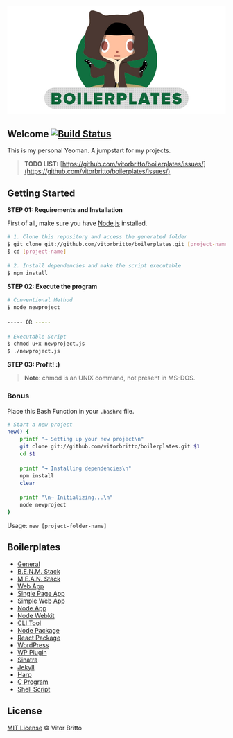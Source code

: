 ![Boilerplates Logo](logo-bp.jpg "Boilerplates")

## Welcome [![Build Status](https://travis-ci.org/vitorbritto/boilerplates.svg)](https://travis-ci.org/vitorbritto/boilerplates)

This is my personal Yeoman. A jumpstart for my projects.

> **TODO LIST:** [https://github.com/vitorbritto/boilerplates/issues/](https://github.com/vitorbritto/boilerplates/issues/)


## Getting Started

**STEP 01: Requirements and Installation**

First of all, make sure you have [Node.js](http://nodejs.org/) installed.

```bash
# 1. Clone this repository and access the generated folder
$ git clone git://github.com/vitorbritto/boilerplates.git [project-name]
$ cd [project-name]

# 2. Install dependencies and make the script executable
$ npm install
```

**STEP 02: Execute the program**

```bash
# Conventional Method
$ node newproject

----- OR -----

# Executable Script
$ chmod u+x newproject.js
$ ./newproject.js
```

**STEP 03: Profit! :)**

> **Note**: chmod is an UNIX command, not present in MS-DOS.

### Bonus

Place this Bash Function in your `.bashrc` file.

```bash
# Start a new project
new() {
    printf "→ Setting up your new project\n"
    git clone git://github.com/vitorbritto/boilerplates.git $1
    cd $1

    printf "→ Installing dependencies\n"
    npm install
    clear

    printf "\n→ Initializing...\n"
    node newproject
}
```

Usage: `new [project-folder-name]`


## Boilerplates

- [General](init/templates/general/)
- [B.E.N.M. Stack](init/templates/benmstack/)
- [M.E.A.N. Stack](init/templates/meanstack/)
- [Web App](init/templates/webapp/)
- [Single Page App](init/templates/spa/)
- [Simple Web App](init/templates/simpleapp/)
- [Node App](init/templates/nodeapp/)
- [Node Webkit](init/templates/nodewebkit/)
- [CLI Tool](init/templates/clitool/)
- [Node Package](init/templates/npmpkg/)
- [React Package](init/templates/reactpkg)
- [WordPress](init/templates/wordpress/)
- [WP Plugin](init/templates/wpplugin/)
- [Sinatra](init/templates/sinatra/)
- [Jekyll](init/templates/jekyll/)
- [Harp](init/templates/harp/)
- [C Program](init/templates/cprogram/)
- [Shell Script](init/templates/shellscript/)

## License

[MIT License](http://vitorbritto.mit-license.org/) © Vitor Britto
